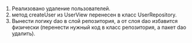 1. Реализовано удаление пользователей.
2. метод createUser из UserView перенесен в класс UserRepository.
3. Вынести логику dao в слой репозитория, а от слоя dao избавится физически
(перенести нужный код в класс репозитория, а пакет dao удалить).